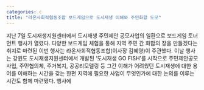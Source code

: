 ```yaml
---
categories: c
title: "라온사회적협동조합 보드게임으로 도시재생 이해와 주민화합 도모"
---
```

지난 7일 도시재생지원센터에서 도시재생 주민제안 공모사업의 일환으로 보드게임 토너먼트 행사가 열렸다. 다양한 보드게임 체험을 통해 지역 주민 간 화합의 장을 만들겠다는 취지로 마련된 이번 행사는 라온사회적협동조합(이사장 김혜영)이 주관했다. 이날 행사는 강원도 도시재생지원센터에서 개발된 ‘도시재생 GO FISH’를 시작으로 주민제안공모사업, 주민협의체, 주거복지, 공공리모델링 등 그간 이해가 어려웠던 도시재생에 대한 용어를 이해하는 시간을 갖는 한편 지역에 필요한 사업이 무엇인가에 대한 논의를 이루는 시간도 함께 마련됐다. 행사에